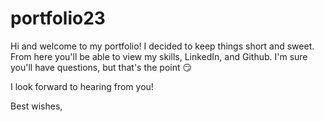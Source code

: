 # portfolio23
 
Hi and welcome to my portfolio! I decided to keep things short and sweet. From here you'll be able to view my skills, LinkedIn, and Github. 
I'm sure you'll have questions, but that's the point 😏

I look forward to hearing from you! 

Best wishes,
